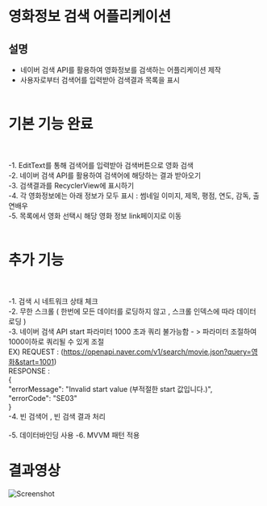 # 영화정보 검색 어플리케이션
## 설명
- 네이버 검색 API를 활용하여 영화정보를 검색하는 어플리케이션 제작<br>
- 사용자로부터 검색어를 입력받아 검색결과 목록을 표시<br><br>

# 기본 기능 완료<br><br>

 -1. EditText를 통해 검색어를 입력받아 검색버튼으로 영화 검색<br>
 -2. 네이버 검색 API를 활용하여 검색어에 해당하는 결과 받아오기<br>
 -3. 검색결과를 RecyclerView에 표시하기<br>
 -4. 각 영화정보에는 아래 정보가 모두 표시 : 썸네일 이미지, 제목, 평점, 연도, 감독, 출연배우<br>
 -5. 목록에서 영화 선택시 해당 영화 정보 link페이지로 이동<br><br>

# 추가 기능<br><br>

 -1. 검색 시 네트워크 상태 체크<br>
 -2. 무한 스크롤 ( 한번에 모든 데이터를 로딩하지 않고 , 스크롤 인덱스에 따라 데이터 로딩 )<br>
 -3. 네이버 검색 API start 파라미터 1000 초과 쿼리 불가능함 - > 파라미터 조절하여 1000이하로 쿼리될 수 있게 조절<br>
   EX) REQUEST  : (https://openapi.naver.com/v1/search/movie.json?query=영화&start=1001)<br>
  RESPONSE :
  <br>{<br>
  "errorMessage": "Invalid start value (부적절한 start 값입니다.)",<br>
  "errorCode": "SE03"<br>
  }<br>
 -4. 빈 검색어 , 빈 검색 결과 처리<br><br>
 -5. 데이터바인딩 사용
 -6. MVVM 패턴 적용
 # 결과영상<br>
  ![Screenshot](https://github.com/JaeCholJeon/movieng/blob/master/Screenshot.gif)
 
 

